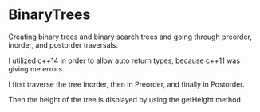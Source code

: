 # BinaryTrees
Creating binary trees and binary search trees and going through preorder, inorder, and postorder traversals.


I utilized c++14 in order to allow auto return types, because c++11 was giving me errors.

I first traverse the tree Inorder, then in Preorder, and finally in Postorder. 

Then the height of the tree is displayed by using the getHeight method.
